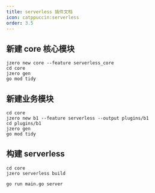 ```yaml
---
title: serverless 插件文档
icon: catppuccin:serverless
order: 3.5
---
```


## 新建 core 核心模块

```shell
jzero new core --feature serverless_core
cd core
jzero gen
go mod tidy
```

## 新建业务模块

```shell
cd core
jzero new b1 --feature serverless --output plugins/b1
cd plugins/b1
jzero gen
go mod tidy
```

## 构建 serverless

```shell
cd core
jzero serverless build

go run main.go server
```